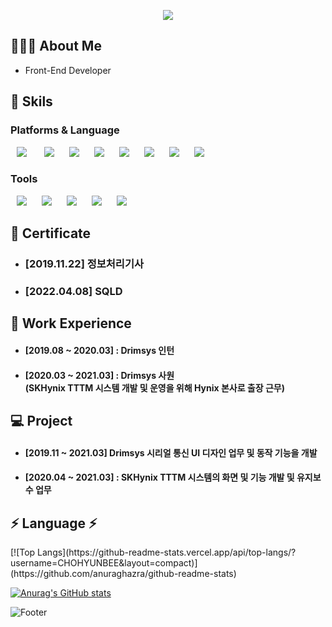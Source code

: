 <p align="center">
  <img src="https://capsule-render.vercel.app/api?type=wave&color=3DDC84&height=300&section=header&text=Hyunbee Cho&fontSize=70" />
</p>

<h2>🙋🏻‍♀️ About Me</h2>
<ul>
<li>Front-End Developer</li>
</ul>

<h2>💪 Skils</h2>
<h3>Platforms & Language</h3>
<div>
<img src="https://img.shields.io/badge/Java-007396?style=flat-square&logo=Java&logoColor=white" style="height : auto; margin-left : 10px; margin-right : 10px;"/></a>&nbsp;
<img src="https://img.shields.io/badge/JavaScript-F7DF1E?style=flat-square&logo=JavaScript&logoColor=white" style="height : auto; margin-left : 10px; margin-right : 10px;"/>
<img src="https://img.shields.io/badge/C-A8B9CC?style=flat-square&logo=C&logoColor=white" style="height : auto; margin-left : 10px; margin-right : 10px;"/>
<img src="https://img.shields.io/badge/C%23-%23239120.svg?style=flat-square&logo=c-sharp&logoColor=white"  style="height : auto; margin-left : 10px; margin-right : 10px;"/>
<img src="https://img.shields.io/badge/HTML5-E34F26?style=flat-square&logo=HTML5&logoColor=white" style="height : auto; margin-left : 10px; margin-right : 10px;"/>
<img src="https://img.shields.io/badge/CSS3-1572B6?style=flat-square&logo=CSS3&logoColor=white" style="height : auto; margin-left : 10px; margin-right : 10px;"/>
<img src="https://img.shields.io/badge/MySQL-4479A1?style=flat-square&logo=MySQL&logoColor=white" style="height : auto; margin-left : 10px; margin-right : 10px;"/>
<img src="https://img.shields.io/badge/Oracle-F80000?style=flat-square&logo=Oracle&logoColor=white" style="height : auto; margin-left : 10px; margin-right : 10px;"/>
</div>

<div>
<h3>Tools</h3>
<img src="https://img.shields.io/badge/VisualStudio-5C2D91?style=flat-square&logo=VisualStudio&logoColor=white" style="height : auto; margin-left : 10px; margin-right : 10px;"/>
<img src="https://img.shields.io/badge/VisualStudioCode-007ACC?style=flat-square&logo=VisualStudioCode&logoColor=white" style="height : auto; margin-left : 10px; margin-right : 10px;"/>
<img src="https://img.shields.io/badge/EclipseIDE-2C2255?style=flat-square&logo=EclipseIDE&logoColor=white" style="height : auto; margin-left : 10px; margin-right : 10px;"/>
<img src="https://img.shields.io/badge/Jira-0052CC?style=flat-square&logo=Jira&logoColor=white" style="height : auto; margin-left : 10px; margin-right : 10px;"/>
<img src="https://img.shields.io/badge/GitHub-181717?style=flat-square&logo=GitHub&logoColor=white" style="height : auto; margin-left : 10px; margin-right : 10px;"/>
</div>

<h2>📃 Certificate</h2>
<ul>
<li><h3>[2019.11.22] 정보처리기사</h3></li>
<li><h3>[2022.04.08] SQLD</h3></li>
</ul>

<h2>👔 Work Experience</h2>
<ul>
<li><h4>[2019.08 ~ 2020.03] : Drimsys 인턴</h4></li>
<li><h4>[2020.03 ~ 2021.03] : Drimsys 사원 
<br/>(SKHynix TTTM 시스템 개발 및 운영을 위해 Hynix 본사로 출장 근무)</h4></li>
</ul>

<h2>💻 Project</h2>
<ul>
<li><h4>[2019.11 ~ 2021.03] Drimsys 시리얼 통신 UI 디자인 업무 및 동작 기능을 개발</h4></li>
<li><h4>[2020.04 ~ 2021.03] : SKHynix TTTM 시스템의 화면 및 기능 개발 및 유지보수 업무</h4></li>
</ul>

<h2>⚡ Language ⚡</h2>
[![Top Langs](https://github-readme-stats.vercel.app/api/top-langs/?username=CHOHYUNBEE&layout=compact)](https://github.com/anuraghazra/github-readme-stats)

[![Anurag's GitHub stats](https://github-readme-stats.vercel.app/api?username=CHOHYUNBEE)](https://github.com/CHOHYUNBEE/github-readme-stats)

![Footer](https://capsule-render.vercel.app/api?type=waving&color=3DDC84&height=200&section=footer)
